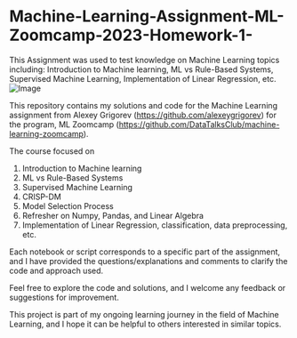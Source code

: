 # Machine-Learning-Assignment-ML-Zoomcamp-2023-Homework-1-
This Assignment was used to test knowledge on Machine Learning topics including: Introduction to Machine learning, ML vs Rule-Based Systems, Supervised Machine Learning, Implementation of Linear Regression, etc.
![Image](https://cdni.iconscout.com/illustration/premium/thumb/machine-learning-5526142-4618522.png?f=webp)

This repository contains my solutions and code for the Machine Learning assignment from Alexey Grigorev (https://github.com/alexeygrigorev) for the program, ML Zoomcamp (https://github.com/DataTalksClub/machine-learning-zoomcamp). 

The course focused on 
1. Introduction to Machine learning
2. ML vs Rule-Based Systems
3. Supervised Machine Learning
4. CRISP-DM
5. Model Selection Process
6. Refresher on Numpy, Pandas, and Linear Algebra
7. Implementation of Linear Regression, classification, data preprocessing, etc.

Each notebook or script corresponds to a specific part of the assignment, and I have provided the questions/explanations and comments to clarify the code and approach used.

Feel free to explore the code and solutions, and I welcome any feedback or suggestions for improvement. 

This project is part of my ongoing learning journey in the field of Machine Learning, and I hope it can be helpful to others interested in similar topics.
